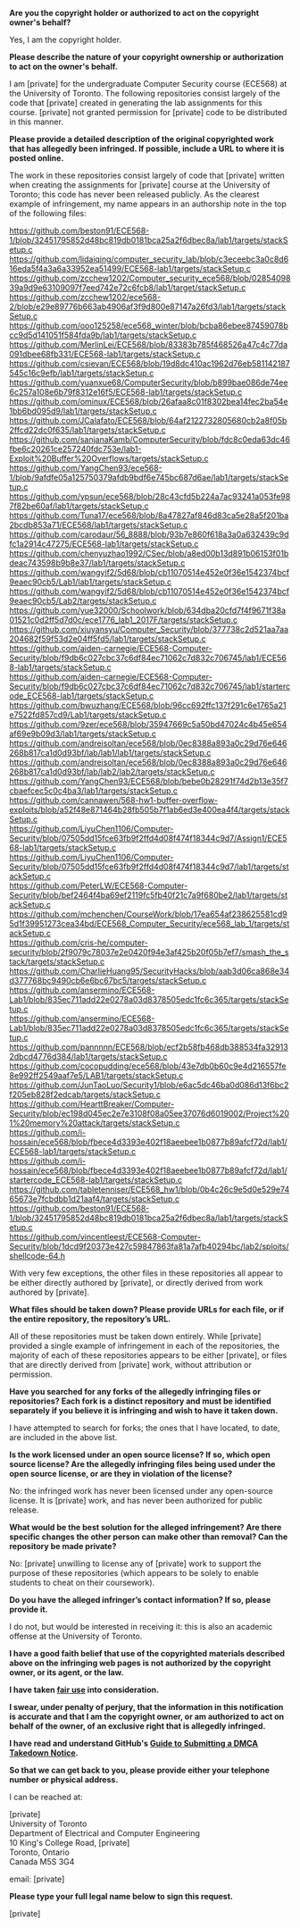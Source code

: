 **Are you the copyright holder or authorized to act on the copyright owner's behalf?**

Yes, I am the copyright holder.

**Please describe the nature of your copyright ownership or authorization to act on the owner's behalf.**

I am [private] for the undergraduate Computer Security course (ECE568) at the University of Toronto. The following repositories consist largely of the code that [private] created in generating the lab assignments for this course. [private] not granted permission for [private] code to be distributed in this manner.

**Please provide a detailed description of the original copyrighted work that has allegedly been infringed. If possible, include a URL to where it is posted online.**

The work in these repositories consist largely of code that [private] written when creating the assignments for [private] course at the University of Toronto; this code has never been released publicly. As the clearest example of infringement, my name appears in an authorship note in the top of the following files:  

https://github.com/beston91/ECE568-1/blob/32451795852d48bc819db0181bca25a2f6dbec8a/lab1/targets/stackSetup.c  
https://github.com/lidaiqing/computer_security_lab/blob/c3eceebc3a0c8d616eda5f4a3a6a33952ea51499/ECE568-lab1/targets/stackSetup.c  
https://github.com/zcchew1202/Computer_security_ece568/blob/0285409839a9d9e63109097f7eed742e72c6fcb8/lab1/target/stackSetup.c  
https://github.com/zcchew1202/ece568-2/blob/e29e89776b663ab4906af3f9d800e87147a26fd3/lab1/targets/stackSetup.c  
https://github.com/ooo125258/ece568_winter/blob/bcba86ebee87459078bcc9d5d141051f584fda9b/lab1/targets/stackSetup.c  
https://github.com/MerlinLei/ECE568/blob/83383b785f468526a47c4c77da091dbee68fb331/ECE568-lab1/targets/stackSetup.c  
https://github.com/csievan/ECE568/blob/19d8dc410ac1962d76eb581142187545c16c9efb/lab1/targets/stackSetup.c  
https://github.com/yuanxue68/ComputerSecurity/blob/b899bae086de74ee6c257a108e6b79f8312e16f5/ECE568-lab1/targets/stackSetup.c  
https://github.com/ominux/ECE568/blob/26afaa8c01f8302bea14fec2ba54e1bb6bd095d9/lab1/targets/stackSetup.c  
https://github.com/JCalafato/ECE568/blob/64af2122732805680cb2a8f05b2ffcd22dc0f635/lab1/targets/stackSetup.c  
https://github.com/sanjanaKamb/ComputerSecurity/blob/fdc8c0eda63dc46fbe6c20261ce257240fdc753e/lab1-Exploit%20Buffer%20Overflows/targets/stackSetup.c  
https://github.com/YangChen93/ece568-1/blob/9afdfe05a125750379afdb9bdf6e745bc687d6ae/lab1/targets/stackSetup.c  
https://github.com/ypsun/ece568/blob/28c43cfd5b224a7ac93241a053fe987f82be60af/lab1/targets/stackSetup.c  
https://github.com/Tuna17/ece568/blob/8a47827af846d83ca5e28a5f201ba2bcdb853a71/ECE568/lab1/targets/stackSetup.c  
https://github.com/carodaur/56_8888/blob/93b7e860f618a3a0a632439c9dfc1a2914c47275/ECE568-lab1/targets/stackSetup.c  
https://github.com/chenyuzhao1992/CSec/blob/a8ed00b13d891b06153f01bdeac743598b9b8e37/lab1/targets/stackSetup.c  
https://github.com/wangyif2/5d68/blob/cb11070514e452e0f36e1542374bcf9eaec90cb5/Lab1/lab1/targets/stackSetup.c  
https://github.com/wangyif2/5d68/blob/cb11070514e452e0f36e1542374bcf9eaec90cb5/Lab2/targets/stackSetup.c  
https://github.com/yue32000/Schoolwork/blob/634dba20cfd7f4f9671f38a01521c0d2ff5d7d0c/ece1776_lab1_2017F/targets/stackSetup.c  
https://github.com/xiuyansyu/Computer_Security/blob/377738c2d521aa7aa204682f59f53d2e04ff5fd5/lab1/targets/stackSetup.c  
https://github.com/aiden-carnegie/ECE568-Computer-Security/blob/f9db6c027cbc37c6df84ec71062c7d832c706745/lab1/ECE568-lab1/targets/stackSetup.c  
https://github.com/aiden-carnegie/ECE568-Computer-Security/blob/f9db6c027cbc37c6df84ec71062c7d832c706745/lab1/startercode_ECE568-lab1/targets/stackSetup.c  
https://github.com/bwuzhang/ECE568/blob/96cc692ffc137f291c6e1765a21e7522fd857cd9/Lab1/targets/stackSetup.c  
https://github.com/9zer/ece568/blob/35947669c5a50bd47024c4b45e654af69e9b09d3/lab1/targets/stackSetup.c  
https://github.com/andreisoltan/ece568/blob/0ec8388a893a0c29d76e646268b817ca1d0d93bf/lab/lab1/lab1/targets/stackSetup.c  
https://github.com/andreisoltan/ece568/blob/0ec8388a893a0c29d76e646268b817ca1d0d93bf/lab/lab2/lab2/targets/stackSetup.c  
https://github.com/YangChen93/ECE568/blob/bebe0b28291f74d2b13e35f7cbaefcec5c0c4ba3/lab1/targets/stackSetup.c  
https://github.com/cannawen/568-hw1-buffer-overflow-exploits/blob/a52f48e871464b28fb505b7f1ab6ed3e400ea4f4/targets/stackSetup.c  
https://github.com/LiyuChen1106/Computer-Security/blob/07505dd15fce63fb9f2ffd4d08f474f18344c9d7/Assign1/ECE568-lab1/targets/stackSetup.c  
https://github.com/LiyuChen1106/Computer-Security/blob/07505dd15fce63fb9f2ffd4d08f474f18344c9d7/lab1/targets/stackSetup.c  
https://github.com/PeterLW/ECE568-Computer-Security/blob/bef2464f4ba69ef2119fc5fb40f21c7a9f680be2/lab1/targets/stackSetup.c  
https://github.com/mchenchen/CourseWork/blob/17ea654af238625581cd95d1f39951273cea34bd/ECE568_Computer_Security/ece568_lab_1/targets/stackSetup.c  
https://github.com/cris-he/computer-security/blob/2f9079c78037e2e0420f94e3af425b20f05b7ef7/smash_the_stack/targets/stackSetup.c  
https://github.com/CharlieHuang95/SecurityHacks/blob/aab3d06ca868e34d377768bc9490cb6e6bc67bc5/targets/stackSetup.c  
https://github.com/ansermino/ECE568-Lab1/blob/835ec711add22e0278a03d8378505edc1fc6c365/targets/stackSetup.c  
https://github.com/ansermino/ECE568-Lab1/blob/835ec711add22e0278a03d8378505edc1fc6c365/targets/stackSetup.c  
https://github.com/pannnnn/ECE568/blob/ecf2b58fb468db388534fa329132dbcd4776d384/lab1/targets/stackSetup.c  
https://github.com/cocopudding/ece568/blob/43e7db0b60c9e4d216557fe8e992ff2549aaf7e5/LAB1/targets/stackSetup.c  
https://github.com/JunTaoLuo/Security1/blob/e6ac5dc46ba0d086d13f6bc2f205eb828f2edcab/targets/stackSetup.c  
https://github.com/HearttBreaker/Computer-Security/blob/ec198d045ec2e7e3108f08a05ee37076d6019002/Project%201%20memory%20attack/targets/stackSetup.c  
https://github.com/i-hossain/ece568/blob/fbece4d3393e402f18aeebee1b0877b89afcf72d/lab1/ECE568-lab1/targets/stackSetup.c  
https://github.com/i-hossain/ece568/blob/fbece4d3393e402f18aeebee1b0877b89afcf72d/lab1/startercode_ECE568-lab1/targets/stackSetup.c  
https://github.com/tabletenniser/ECE568_hw1/blob/0b4c26c9e5d0e529e7465673e7fcbdbb1d21aaf4/targets/stackSetup.c  
https://github.com/beston91/ECE568-1/blob/32451795852d48bc819db0181bca25a2f6dbec8a/lab1/targets/stackSetup.c  
https://github.com/vincentleest/ECE568-Computer-Security/blob/1dcd9f20373e427c59847863fa81a7afb40294bc/lab2/sploits/shellcode-64.h  

With very few exceptions, the other files in these repositories all appear to be either directly authored by [private], or directly derived from work authored by [private].  

**What files should be taken down? Please provide URLs for each file, or if the entire repository, the repository’s URL.**

All of these repositories must be taken down entirely. While [private] provided a single example of infringement in each of the repositories, the majority of each of these repositories appears to be either [private], or files that are directly derived from [private] work, without attribution or permission.

**Have you searched for any forks of the allegedly infringing files or repositories? Each fork is a distinct repository and must be identified separately if you believe it is infringing and wish to have it taken down.**

I have attempted to search for forks; the ones that I have located, to date, are included in the above list.

**Is the work licensed under an open source license? If so, which open source license? Are the allegedly infringing files being used under the open source license, or are they in violation of the license?**

No: the infringed work has never been licensed under any open-source license. It is [private] work, and has never been authorized for public release.

**What would be the best solution for the alleged infringement? Are there specific changes the other person can make other than removal? Can the repository be made private?**

No: [private] unwilling to license any of [private] work to support the purpose of these repositories (which appears to be solely to enable students to cheat on their coursework).

**Do you have the alleged infringer’s contact information? If so, please provide it.**

I do not, but would be interested in receiving it: this is also an academic offense at the University of Toronto.

**I have a good faith belief that use of the copyrighted materials described above on the infringing web pages is not authorized by the copyright owner, or its agent, or the law.**

**I have taken <a href="https://www.lumendatabase.org/topics/22">fair use</a> into consideration.**

**I swear, under penalty of perjury, that the information in this notification is accurate and that I am the copyright owner, or am authorized to act on behalf of the owner, of an exclusive right that is allegedly infringed.**

**I have read and understand GitHub's <a href="https://help.github.com/articles/guide-to-submitting-a-dmca-takedown-notice/">Guide to Submitting a DMCA Takedown Notice</a>.**

**So that we can get back to you, please provide either your telephone number or physical address.**

I can be reached at:  

[private]  
University of Toronto  
Department of Electrical and Computer Engineering  
10 King's College Road, [private]  
Toronto, Ontario  
Canada M5S 3G4  

email: [private]  

**Please type your full legal name below to sign this request.**

[private]
